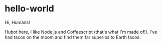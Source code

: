 # hello-world

Hi, Humans!

Hubot here, I like Node.js and Coffeescript (that's what I'm made of!).
I've had tacos on the moom and find them far superios to Earth tacos.
